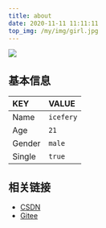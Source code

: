 ```yaml
---
title: about
date: 2020-11-11 11:11:11
top_img: /my/img/girl.jpg
---
```


![](/my/img/shouyue-xuance.gif)

## 基本信息

| KEY    | VALUE                                                        |
| :------- | :------------------------------------------------------------- |
| Name   | `icefery`                                                    |
| Age    | `21`                                                         |
| Gender | `male`                                                       |
| Single | `true`                                                       |

## 相关链接

- [CSDN](https://blog.csdn.net/XY1790026787)
- [Gitee](https://gitee.com/icefery/)